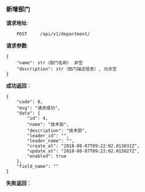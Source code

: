 ### 新增部门

**请求地址**:
```
    POST     /api/v1/department/
```

**请求参数**:
```
{
    "name": str（部门名称） 非空
    "description": str（部门描述信息）, 允许空
}
```


**成功返回**：
```
{
    "code": 0,
    "msg": "请求成功",
    "data": {
        "id": 4,
        "name": "技术部",
        "description": "技术部",
        "leader_id": "",
        "leader_name": "",
        "create_at": "2018-08-07T09:22:02.013032Z",
        "update_at": "2018-08-07T09:22:02.015027Z",
        "enabled": true
    },
    "field_name": ""
}
```

**失败返回**：
```

```